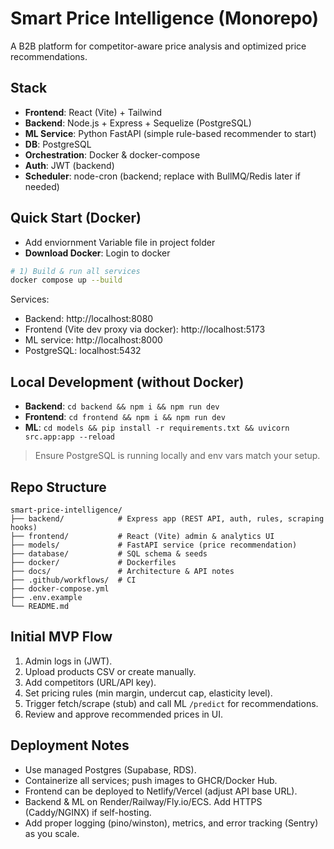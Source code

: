 # Smart Price Intelligence (Monorepo)

A B2B platform for competitor-aware price analysis and optimized price recommendations.

## Stack
- **Frontend**: React (Vite) + Tailwind
- **Backend**: Node.js + Express + Sequelize (PostgreSQL)
- **ML Service**: Python FastAPI (simple rule-based recommender to start)
- **DB**: PostgreSQL
- **Orchestration**: Docker & docker-compose
- **Auth**: JWT (backend)
- **Scheduler**: node-cron (backend; replace with BullMQ/Redis later if needed)

## Quick Start (Docker)
- Add enviornment Variable file in project folder
- **Download Docker**: Login to docker
```bash
# 1) Build & run all services
docker compose up --build
```

Services:
- Backend: http://localhost:8080
- Frontend (Vite dev proxy via docker): http://localhost:5173
- ML service: http://localhost:8000
- PostgreSQL: localhost:5432

## Local Development (without Docker)
- **Backend**: `cd backend && npm i && npm run dev`
- **Frontend**: `cd frontend && npm i && npm run dev`
- **ML**: `cd models && pip install -r requirements.txt && uvicorn src.app:app --reload`

> Ensure PostgreSQL is running locally and env vars match your setup.

## Repo Structure
```
smart-price-intelligence/
├── backend/            # Express app (REST API, auth, rules, scraping hooks)
├── frontend/           # React (Vite) admin & analytics UI
├── models/             # FastAPI service (price recommendation)
├── database/           # SQL schema & seeds
├── docker/             # Dockerfiles
├── docs/               # Architecture & API notes
├── .github/workflows/  # CI
├── docker-compose.yml
├── .env.example
└── README.md
```

## Initial MVP Flow
1. Admin logs in (JWT).
2. Upload products CSV or create manually.
3. Add competitors (URL/API key).
4. Set pricing rules (min margin, undercut cap, elasticity level).
5. Trigger fetch/scrape (stub) and call ML `/predict` for recommendations.
6. Review and approve recommended prices in UI.

## Deployment Notes
- Use managed Postgres (Supabase, RDS).
- Containerize all services; push images to GHCR/Docker Hub.
- Frontend can be deployed to Netlify/Vercel (adjust API base URL).
- Backend & ML on Render/Railway/Fly.io/ECS. Add HTTPS (Caddy/NGINX) if self-hosting.
- Add proper logging (pino/winston), metrics, and error tracking (Sentry) as you scale.
```
